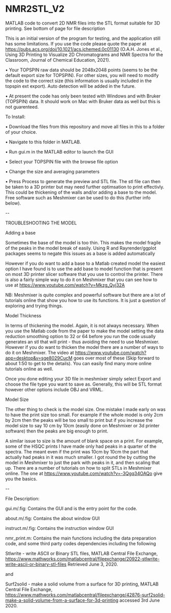 # NMR2STL_V2

MATLAB code to convert 2D NMR files into the STL format suitable for 3D printing. See bottom of page for file description

This is an initial version of the program for testing, and the application still has some limitations. If you use the code please quote the paper at https://pubs.acs.org/doi/10.1021/acs.jchemed.0c01130 (O.A.H. Jones et al., Using 3D Printing to Visualize 2D Chromatograms and NMR Spectra for the Classroom, Journal of Chemical Education, 2021).

•	Your TOPSPIN raw data should be 2048x2048 points (seems to be the default export size for TOPSPIN). For other sizes, you will need to modify the code to the correct size (this information is usually included in the topspin ext export). Auto detection will be added in the future.

•	At present the code has only been tested with Windows and with Bruker (TOPSPIN) data. It should work on Mac with Bruker data as well but this is not guarenteed.

To Install:

•	Download the files from this repository and move all files in this to a folder of your choice.

•	Navigate to this folder in MATLAB.

•	Run gui.m in the MATLAB editor to launch the GUI

•	Select your TOPSPIN file with the browse file option

•	Change the size and averaging parameters

•	Press Process to generate the preview and STL file. The stl file can then be taken to a 3D printer but may need further optimsation to print effectivly. This could be thickening of the walls and/or adding a base to the model. Free software such as Meshmixer can be used to do this (further info below).

--

TROUBLESHOOTING THE MODEL

Adding a base

Sometimes the base of the model is too thin. This makes the model fragile of the peaks in the model break of easily. Using R and Rayrender/ggplot packages seems to negate this issues as a base is added automatically

However if you do want to add a base to a Matlab created model the easiest option I have found is to use the add base to model function that is present on most 3D printer slicer software that you use to control the printer. There is also a fairly simple way to do it on Meshmixer that you can see how to use at https://www.youtube.com/watch?v=Mkzg_Qyj32A 

NB: Meshmixer is quite complex and powerful software but there are a lot of tutorials online that show you how to use its functions. It is just a question of exploring and trying things.

Model Thickness

In terms of thickening the model. Again, it is not always necessary. When you use the Matlab code from the paper to make the model setting the data reduction smoothing option to 32 or 64 before you run the code usually generates an stl that will print - thus avoiding the need to use Meshmixer. However if you do want to thicken the model there are a number of ways to do it on Meshmixer. The video at https://www.youtube.com/watch?app=desktop&v=sge8029CucM goes over most of these (Skip forward to about 1:50 to get to the details). You can easily find many more online tutorials online as well.

Once you done editing your 3D file in meshmixer simply select Export and choose the file type you want to save as. Generally, this will be STL format however other options include OBJ and VRML. 

Model Size

The other thing to check is the model size. One mistake I made early on was to have the print size too small. For example if the whole model is only 2cm by 2cm then the peaks will be too small to print but if you increase the model size to say 10 cm by 10cm (easily done on Meshmixer or 3d printer software) then the peaks are big enough to print.

A similar issue to size is the amount of blank space on a print. For example, some of the HSQC prints I have made only had peaks in a quarter of the spectra. The meant even if the print was 10cm by 10cm the part that actually had peaks in it was much smaller. I got round the by cutting the model in Meshmixer to just the park with peaks in it, and then scaling that up. There are a number of tutorials on how to split STLs in Meshmixer online. The one at https://www.youtube.com/watch?v=-3Qgq34OAQo give you the basics.


--

File Description:

gui.m/.fig: Contains the GUI and is the entry point for the code.

about.m/.fig: Contains the about window GUI

instruct.m/.fig: Contains the instruction window GUI

nmr_print.m: Contains the main functions including the data preparation code, and some third party codes dependencies including the following  

Stlwrite - write ASCII or Binary STL files, MATLAB Central File Exchange, https://www.mathworks.com/matlabcentral/fileexchange/20922-stlwrite-write-ascii-or-binary-stl-files Retrieved June 3, 2020.

and 

Surf2solid - make a solid volume from a surface for 3D printing, MATLAB Central File Exchange, https://www.mathworks.com/matlabcentral/fileexchange/42876-surf2solid-make-a-solid-volume-from-a-surface-for-3d-printing accessed 3rd June 2020.


